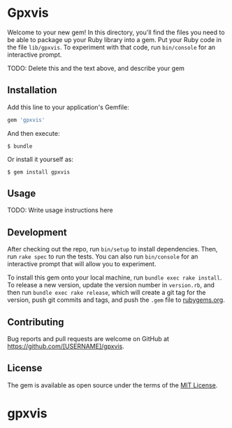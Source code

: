 # Gpxvis

Welcome to your new gem! In this directory, you'll find the files you need to be able to package up your Ruby library into a gem. Put your Ruby code in the file `lib/gpxvis`. To experiment with that code, run `bin/console` for an interactive prompt.

TODO: Delete this and the text above, and describe your gem

## Installation

Add this line to your application's Gemfile:

```ruby
gem 'gpxvis'
```

And then execute:

    $ bundle

Or install it yourself as:

    $ gem install gpxvis

## Usage

TODO: Write usage instructions here

## Development

After checking out the repo, run `bin/setup` to install dependencies. Then, run `rake spec` to run the tests. You can also run `bin/console` for an interactive prompt that will allow you to experiment.

To install this gem onto your local machine, run `bundle exec rake install`. To release a new version, update the version number in `version.rb`, and then run `bundle exec rake release`, which will create a git tag for the version, push git commits and tags, and push the `.gem` file to [rubygems.org](https://rubygems.org).

## Contributing

Bug reports and pull requests are welcome on GitHub at https://github.com/[USERNAME]/gpxvis.


## License

The gem is available as open source under the terms of the [MIT License](http://opensource.org/licenses/MIT).

# gpxvis
